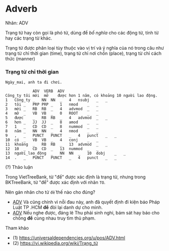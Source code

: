 # Adverb 

Nhãn: ADV 

Trạng từ hay còn gọi là phó từ, dùng để *bổ nghĩa* cho các động từ, tính từ hay các trạng từ khác.

Trạng từ được phân loại tùy thuộc vào vị trí và ý nghĩa của nó trong câu như trạng từ chỉ thời gian (time), trạng từ chỉ nơi chốn (place), trạng từ chỉ cách thức (manner) 

### Trạng từ chỉ thời gian

```
Ngày_mai, anh ta đi chơi.  
```


```
            ADV  VERB  ADV  
Công_ty tôi mới  mở    được hơn 1 năm, có khoảng 10 người lao động.
1	Công_ty	_	NN	NN	_	4	nsubj	_	_
2	tôi	_	PRP	PRP	_	1	nmod	_	_
3	mới	_	RB	RB	_	4	advmod	_	_
4	mở	_	VB	VB	_	0	ROOT	_	_
5	được	_	RB	RB	_	4	advmod	_	_
6	hơn	_	JJ	JJ	_	8	amod	_	_
7	1	_	CD	CD	_	8	nummod	_	_
8	năm	_	NN	NN	_	4	nmod	_	_
9	,	_	PUNCT	PUNCT	_	4	punct	_	_
10	có	_	VB	VB	_	4	conj	_	_
11	khoảng	_	RB	RB	_	13	advmod	_	_
12	10	_	CD	CD	_	13	nummod	_	_
13	người_lao_động	_	NN	NN	_	10	dobj	_	_
14	.	_	PUNCT	PUNCT	_	4	punct	_	_
```

(?) Thảo luận

Trong VietTreeBank, từ "để" được xác định là trạng từ, nhưng trong BKTreeBank, từ "để" được xác định với nhãn `TO`.

Nên gán nhãn cho từ `để` thế nào cho đúng?

* [ADV](#) Và cũng chính vì nỗi đau này, anh đã quyết định đi kiện báo Pháp Luật TP .HCM **để** đòi lại danh dự cho mình.
* [ADV](#) Nếu nghe được, đáng lẽ Thu phải sinh nghi, bám sát hay báo cho chồng **để** cùng nhau truy tìm thủ phạm.


Tham khảo
 
* (1) https://universaldependencies.org/u/pos/ADV.html
* (2) https://vi.wikipedia.org/wiki/Trạng_từ